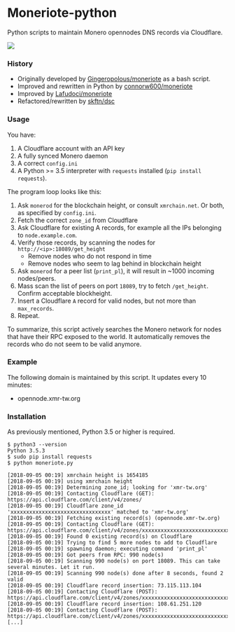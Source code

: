 # Moneriote-python
Python scripts to maintain Monero opennodes DNS records via Cloudflare.

![](https://i.imgur.com/VeKZnEX.png)

### History
- Originally developed by [Gingeropolous/moneriote](https://github.com/Gingeropolous/moneriote) as a bash script.
- Improved and rewritten in Python by [connorw600/moneriote](https://github.com/connorw600/moneriote/tree/opennodes-python)
- Improved by [Lafudoci/moneriote](https://github.com/Lafudoci/moneriote/tree/opennodes-python)
- Refactored/rewritten by [skftn/dsc](https://github.com/skftn)

### Usage

You have:
1. A Cloudflare account with an API key
2. A fully synced Monero daemon
3. A correct `config.ini`
4. A Python >= 3.5 interpreter with `requests` installed (`pip install requests`).

The program loop looks like this:

1. Ask `monerod` for the blockchain height, or consult `xmrchain.net`. Or both, as specified by `config.ini`.
2. Fetch the correct `zone_id` from Cloudflare
3. Ask Cloudflare for existing A records, for example all the IPs belonging to `node.example.com`.
4. Verify those records, by scanning the nodes for `http://<ip>:18089/get_height`
    - Remove nodes who do not respond in time
    - Remove nodes who seem to lag behind in blockchain height
5. Ask `monerod` for a peer list (`print_pl`), it will result in ~1000 incoming nodes/peers.
6. Mass scan the list of peers on port `18089`, try to fetch `/get_height`. Confirm acceptable blockheight.
7. Insert a Cloudflare `A` record for valid nodes, but not more than `max_records`.
8. Repeat.

To summarize, this script actively searches the Monero network for nodes that have their RPC exposed to
the world. It automatically removes the records who do not seem to be valid anymore.

### Example
The following domain is maintained by this script. It updates every 10 minutes:
 * opennode.xmr-tw.org

### Installation

As previously mentioned, Python 3.5 or higher is required.

```
$ python3 --version
Python 3.5.3
$ sudo pip install requests
$ python moneriote.py

[2018-09-05 00:19] xmrchain height is 1654185
[2018-09-05 00:19] using xmrchain height
[2018-09-05 00:19] Determining zone_id; looking for 'xmr-tw.org'
[2018-09-05 00:19] Contacting Cloudflare (GET): https://api.cloudflare.com/client/v4/zones/
[2018-09-05 00:19] Cloudflare zone_id 'xxxxxxxxxxxxxxxxxxxxxxxxxxxxxxxx' matched to 'xmr-tw.org'
[2018-09-05 00:19] Fetching existing record(s) (opennode.xmr-tw.org)
[2018-09-05 00:19] Contacting Cloudflare (GET): https://api.cloudflare.com/client/v4/zones/xxxxxxxxxxxxxxxxxxxxxxxxxxxxxxxx/dns_records/
[2018-09-05 00:19] Found 0 existing record(s) on Cloudflare
[2018-09-05 00:19] Trying to find 5 more nodes to add to Cloudflare
[2018-09-05 00:19] spawning daemon; executing command 'print_pl'
[2018-09-05 00:19] Got peers from RPC: 990 node(s)
[2018-09-05 00:19] Scanning 990 node(s) on port 18089. This can take several minutes. Let it run.
[2018-09-05 00:19] Scanning 990 node(s) done after 8 seconds, found 2 valid
[2018-09-05 00:19] Cloudflare record insertion: 73.115.113.104
[2018-09-05 00:19] Contacting Cloudflare (POST): https://api.cloudflare.com/client/v4/zones/xxxxxxxxxxxxxxxxxxxxxxxxxxxxxxxx/dns_records
[2018-09-05 00:19] Cloudflare record insertion: 108.61.251.120
[2018-09-05 00:19] Contacting Cloudflare (POST): https://api.cloudflare.com/client/v4/zones/xxxxxxxxxxxxxxxxxxxxxxxxxxxxxxxx/dns_records
[...]
```
